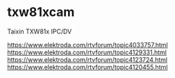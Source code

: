 # txw81xcam

Taixin TXW81x IPC/DV

https://www.elektroda.com/rtvforum/topic4033757.html
https://www.elektroda.com/rtvforum/topic4129331.html
https://www.elektroda.com/rtvforum/topic4123724.html
https://www.elektroda.com/rtvforum/topic4120455.html